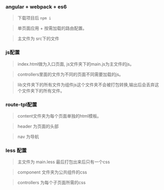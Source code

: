 ### angular + webpack + es6

> 下载项目后 `npm i`

> 单页面应用 + 按需加载的路由配置。

> 主文件为 src下的文件

### js配置

> index.html做为入口页面, js文件夹下的main.js为主文件的js。

> controllers里面的文件为不同的页面不同需要加载的js。

> lib文件夹下的所有文件为组件js这个文件夹不会被打包转换,输出后会丢弃这个文件夹下的所有文件。

### route-tpl配置

> content文件夹为每个页面单独的html模板。

> header 为页面的头部

> nav 为导航

### less 配置

> 主文件为 main.less 最后打包出来后只有一个css

> component 文件夹为公共组件的css

> controllers 为每个子页面所需的css